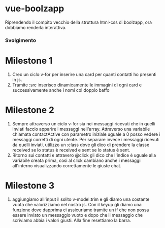 vue-boolzapp
===
Riprendendo il compito vecchio della struttura html-css di boolzapp, ora dobbiamo renderla interattiva.
### Svolgimento
# Milestone 1
1. Creo un ciclo v-for per inserire una card per quanti contatti ho presenti in js.
2. Tramite :src inserisco dinamicamente le immagini di ogni card e successivamente anche i nomi col doppio baffo
# Milestone 2
1. Sempre attraverso un ciclo v-for sia nei messaggi ricevuti che in quelli inviati faccio apparire i messaggi nell'array. Attraverso una variabile chiamata contactActive con parametro iniziale uguale a 0 posso vedere i messaggi corretti di ogni utente. Per separare invece i messaggi ricevuti da quelli inviati, utilizzo un :class dove gli dico di prendere la classe received se lo status è received e sent se lo status è sent.
2. Ritorno sui contatti e attravero @click gli dico che l'indice è uguale alla variabile creata prima, cosi al click cambiano anche i messaggi all'interno visualizzando correttamente le giuste chat.
# Milestone 3
1. aggiungiamo all'input il solito v-model.trim e gli diamo una costante vuota che valorizziamo nel nostro js. Con il keyup gli diamo una funzione dove dapprima ci assicuriamo tramite un if che non possa essere inviato un messaggio vuoto e dopo che il messaggio che scriviamo abbia i valori giusti. Alla fine resettiamo la barra.